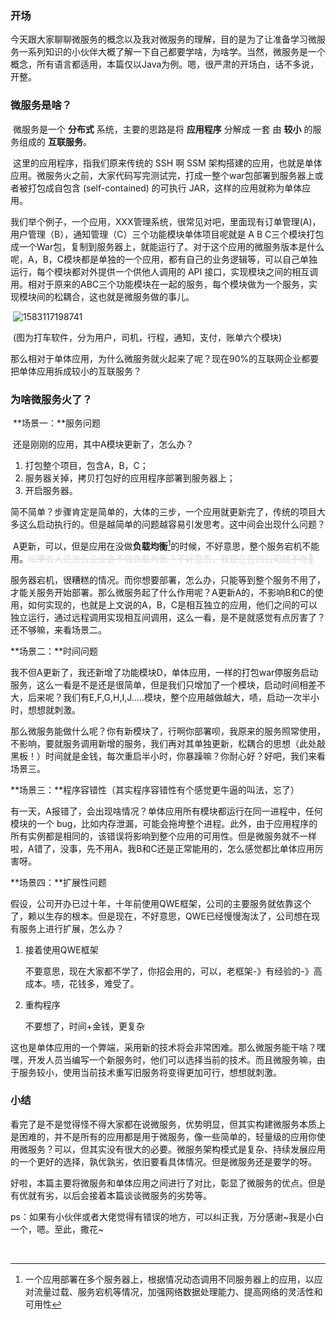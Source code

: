 ### 开场

​	今天跟大家聊聊微服务的概念以及我对微服务的理解，目的是为了让准备学习微服务一系列知识的小伙伴大概了解一下自己都要学啥，为啥学。当然，微服务是一个概念，所有语言都适用，本篇仅以Java为例。嗯，很严肃的开场白，话不多说，开整。

### 微服务是啥？

​	微服务是一个 **分布式** 系统，主要的思路是将 **应用程序** 分解成 一套 由 **较小** 的服务组成的 **互联服务**。

​	这里的应用程序，指我们原来传统的 SSH 啊 SSM 架构搭建的应用，也就是单体应用。微服务火之前，大家代码写完测试完，打成一整个war包部署到服务器上或者被打包成自包含 (self-contained) 的可执行 JAR，这样的应用就称为单体应用。

​	我们举个例子，一个应用，XXX管理系统，很常见对吧，里面现有订单管理(A)，用户管理（B），通知管理（C）三个功能模块单体项目呢就是 A B C三个模块打包成一个War包，复制到服务器上，就能运行了。对于这个应用的微服务版本是什么呢，A，B，C模块都是单独的一个应用，都有自己的业务逻辑等，可以自己单独运行，每个模块都对外提供一个供他人调用的 API 接口，实现模块之间的相互调用。相对于原来的ABC三个功能模块在一起的服务，每个模块做为一个服务，实现模块间的松耦合，这也就是微服务做的事儿。

​	![1583117198741](.\..\pictures\articles\单体应用到微服务.png)

​	(图为打车软件，分为用户，司机，行程，通知，支付，账单六个模块)

​	那么相对于单体应用，为什么微服务就火起来了呢？现在90%的互联网企业都要把单体应用拆成较小的互联服务？

### 为啥微服务火了？

​	**场景一：**服务问题

​	还是刚刚的应用，其中A模块更新了，怎么办？

1. 打包整个项目，包含A，B，C；
2. 服务器关掉，拷贝打包好的应用程序部署到服务器上；
3. 开启服务器。

​    简不简单？步骤肯定是简单的，大体的三步，一个应用就更新完了，传统的项目大多这么启动执行的。但是越简单的问题越容易引发思考。这中间会出现什么问题？

​	A更新，可以，但是应用在没做**负载均衡**[^1]的时候，不好意思，整个服务宕机不能用。<font color=dddddd>~~如果有人说怎么企业会不做负载均衡？不好意思，我现在在的公司就不做🙂~~</font>

​	服务器宕机，很糟糕的情况。而你想要部署，怎么办，只能等到整个服务不用了，才能关服务开始部署。那么微服务起了什么作用呢？A更新A的，不影响B和C的使用，如何实现的，也就是上文说的A，B，C是相互独立的应用，他们之间的可以独立运行，通过远程调用实现相互间调用，这么一看，是不是就感觉有点厉害了？还不够嘛，来看场景二。

**场景二：**时间问题

​	我不但A更新了，我还新增了功能模块D，单体应用，一样的打包war停服务启动服务，这么一看是不是还是很简单，但是我们只增加了一个模块，启动时间相差不大，后来呢？我们有E,F,G,H,I,J.....模块，整个应用越做越大，啧，启动一次半小时，想想就刺激。

​	那么微服务能做什么呢？你有新模块了，行啊你部署呗，我原来的服务照常使用，不影响，要就服务调用新增的服务，我们再对其单独更新，松耦合的思想（此处敲黑板！）时间就是金钱，每次重启半小时，你暴躁嘛？你耐心好？好吧，我们来看场景三。

**场景三：**程序容错性（其实程序容错性有个感觉更牛逼的叫法，忘了）

​	有一天，A报错了，会出现啥情况？单体应用所有模块都运行在同一进程中，任何模块的一个 bug，比如内存泄漏，可能会拖垮整个进程。此外，由于应用程序的所有实例都是相同的，该错误将影响到整个应用的可用性。但是微服务就不一样啦，A错了，没事，先不用A，我B和C还是正常能用的，怎么感觉都比单体应用厉害呀。

**场景四：**扩展性问题

​	假设，公司开办已过十年，十年前使用QWE框架，公司的主要服务就依靠这个了，赖以生存的根本。但是现在，不好意思，QWE已经慢慢淘汰了，公司想在现有服务上进行扩展，怎么办？

1. 接着使用QWE框架

   不要意思，现在大家都不学了，你招会用的，可以，老框架-》有经验的-》高成本。啧，花钱多，难受了。

2. 重构程序

   不要想了，时间+金钱，更复杂

​    这也是单体应用的一个弊端，采用新的技术将会非常困难。那么微服务能干啥？嘿嘿，开发人员当编写一个新服务时，他们可以选择当前的技术。而且微服务嘛，由于服务较小，使用当前技术重写旧服务将变得更加可行，想想就刺激。

### 小结

​	看完了是不是觉得怪不得大家都在说微服务，优势明显，但其实构建微服务本质上是困难的，并不是所有的应用都是用于微服务，像一些简单的，轻量级的应用你使用微服务？可以，但其实没有很大的必要。微服务架构模式是复杂、持续发展应用的一个更好的选择，孰优孰劣，依旧要看具体情况。但是微服务还是要学的呀。

​	好啦，本篇主要将微服务和单体应用之间进行了对比，彰显了微服务的优点。但是有优就有劣，以后会接着本篇谈谈微服务的劣势等。

​	ps：如果有小伙伴或者大佬觉得有错误的地方，可以纠正我，万分感谢~我是小白一个，嗯。至此，撒花~



[^1]:一个应用部署在多个服务器上，根据情况动态调用不同服务器上的应用，以应对流量过载、服务宕机等情况，加强网络数据处理能力、提高网络的灵活性和可用性

​	